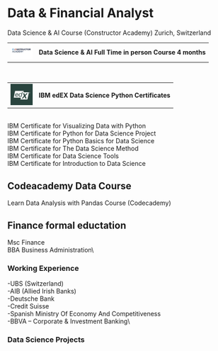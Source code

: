 # Data & Financial Analyst

<table>
  <tr>
    <td valign="middle"><img src="constructor_academy_logo.png" alt="Alt text for your image" width="50"></td>
    <td valign="middle"><strong>Data Science & AI Full Time in person Course 4 months</strong></td>
  </tr>
  Data Science & AI Course (Constructor Academy) Zurich, Switzerland
</table>

<br>


<table>
  <tr>
    <td valign="middle"><img src="edX_logo.png" alt="Alt text for your image" width="50"></td>
    <td valign="middle"><strong>IBM edEX Data Science Python Certificates</strong></td>
  </tr>
</table>
<br>
IBM Certificate for Visualizing Data with Python<br>
IBM Certificate for Python for Data Science Project<br>
IBM Certificate for Python Basics for Data Science<br>
IBM Certificate for The Data Science Method<br>
IBM Certificate for Data Science Tools<br>
IBM Certificate for Introduction to Data Science

## Codeacademy Data Course
Learn Data Analysis with Pandas Course (Codecademy)

## Finance formal eductation
Msc Finance\
BBA Business Administration\

### Working Experience
-UBS (Switzerland)\
-AIB (Allied Irish Banks)\
-Deutsche Bank\
-Credit Suisse\
-Spanish Ministry Of Economy And Competitiveness\
-BBVA – Corporate & Investment Banking\

### Data Science Projects
